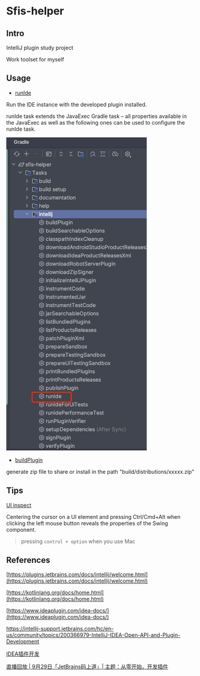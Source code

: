 # Sfis-helper

## Intro

IntelliJ plugin study project

Work toolset for myself

## Usage

- [runIde](https://plugins.jetbrains.com/docs/intellij/tools-gradle-intellij-plugin.html#tasks-runide)

Run the IDE instance with the developed plugin installed.

runIde task extends the JavaExec Gradle task – all properties available in the JavaExec as well as the following ones can be used to configure the runIde task.

![img.png](docs/img.png)

- [buildPlugin](https://plugins.jetbrains.com/docs/intellij/tools-gradle-intellij-plugin.html#tasks-buildplugin)

generate zip file to share or install in the path "build/distributions/xxxxx.zip"

## Tips

 [UI inspect](https://plugins.jetbrains.com/docs/intellij/internal-ui-inspector.html)

Centering the cursor on a UI element and pressing Ctrl/Cmd+Alt when clicking the left mouse button reveals the properties of the Swing component.

> pressing `control + option` when you use Mac 

## References

[https://plugins.jetbrains.com/docs/intellij/welcome.html](https://plugins.jetbrains.com/docs/intellij/welcome.html)

[https://kotlinlang.org/docs/home.html](https://kotlinlang.org/docs/home.html)

[https://www.ideaplugin.com/idea-docs/](https://www.ideaplugin.com/idea-docs/)

[https://intellij-support.jetbrains.com/hc/en-us/community/topics/200366979-IntelliJ-IDEA-Open-API-and-Plugin-Development
](https://intellij-support.jetbrains.com/hc/en-us/community/topics/200366979-IntelliJ-IDEA-Open-API-and-Plugin-Development)

[IDEA插件开发](https://www.bilibili.com/video/BV1Zi4y1b7fw/?share_source=copy_web&vd_source=c71c79a0e59361cee136f3f1c1b16180)

[直播回放 | 9月29日「JetBrains码上道」| 主题：从零开始，开发插件](https://www.bilibili.com/video/BV1rv4y147fb/?share_source=copy_web&vd_source=c71c79a0e59361cee136f3f1c1b16180)
